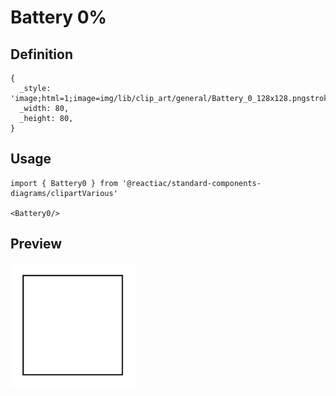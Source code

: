 # Battery 0%

## Definition

```
{
  _style: 'image;html=1;image=img/lib/clip_art/general/Battery_0_128x128.pngstrokeColor=none;',
  _width: 80,
  _height: 80,
}
```

## Usage

```
import { Battery0 } from '@reactiac/standard-components-diagrams/clipartVarious'

<Battery0/>
```

## Preview

<img src="./battery-0.png" width="200"/>
